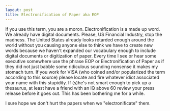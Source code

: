 ```yaml
---
layout: post
title: Electronification of Paper aka EOP
---
```


If you use this term, you are a moron. Electronification is a made up word. We already have digital documents. Please, US Financial Industry, stop the madness. The United States already looks retarded enough around the world without you causing anyone else to think we have to create new words because we haven't expanded our vocabulary enough to include digital documents or digitization of paper. Every time I see or hear some executive somewhere use the phrase EOP or Electronification of Paper as if they did not just babble some ridiculous sounding nonsense it makes my stomach turn. If you work for VISA (who coined and/or popularized the term according to this source) please locate and fire whatever idiot associated your name with this stupidity. If (s)he's not smart enough to pick up a thesaurus, at least have a friend with an IQ above 60 review your press release before it goes out. This has been bothering me for a while.

I sure hope we don't hurt the papers when we "electronificate" them.
